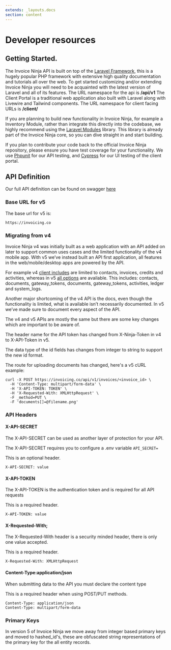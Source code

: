 ```yaml
---
extends: _layouts.docs
section: content
---
```


# Developer resources

## Getting Started.

The Invoice Ninja API is built on top of the <a href="https://laravel.com">Laravel Framework</a>, this is a hugely popular PHP framework with extensive high quality documentation and tutorials all over the web. To get started customizing and/or extending Invoice Ninja you will need to be acquainted with the latest version of Laravel and all of its features. The URL namespace for the api is **/api/v1** The Client Portal is a traditional web application also built with Laravel along with Livewire and Tailwind components. The URL namespace for client facing URLs is **/client/**

If you are planning to build new functionality in Invoice Ninja, for example a Inventory Module, rather than integrate this directly into the codebase, we highly recommend using the <a href="https://github.com/nwidart/laravel-modules">Laravel Modules</a> library. This library is already part of the Invoice Ninja core, so you can dive straight in and start building.

If you plan to contribute your code back to the official Invoice Ninja repository, please ensure you have test coverage for your functionality. We use <a href="https://phpunit.de/">Phpunit</a> for our API testing, and <a href="https://www.cypress.io/">Cypress</a> for our UI testing of the client portal.

## API Definition

Our full API definition can be found on swagger <a href="https://app.swaggerhub.com/apis/invoiceninja/invoiceninja">here</a>

### Base URL for v5

The base url for v5 is:

```
https://invoicing.co
```

### Migrating from v4

Invoice Ninja v4 was initially built as a web application with an API added on later to support common uses cases and the limited functionality of the v4 mobile app. With v5 we’ve instead built an API first application, all features in the web/mobile/desktop apps are powered by the API.

For example v4 <a href="https://github.com/invoiceninja/invoiceninja/blob/master/app/Ninja/Transformers/ClientTransformer.php#L51">client includes</a> are limited to contacts, invoices, credits and activities, whereas in v5 <a href="https://github.com/invoiceninja/invoiceninja/blob/v5-develop/app/Transformers/ClientTransformer.php#L32">all options</a> are available. This includes: contacts, documents, gateway_tokens, documents, gateway_tokens, activities, ledger and system_logs.

Another major shortcoming of the v4 API is the docs, even though the functionality is limited, what is available isn’t necessarily documented. In v5 we’ve made sure to document every aspect of the API.

The v4 and v5 APIs are mostly the same but there are some key changes which are important to be aware of.

<x-warning>
The header name for the API token has changed from X-Ninja-Token in v4 to X-API-Token in v5.
</x-warning>

The data type of the id fields has changes from integer to string to support the new id format.

The route for uploading documents has changed, here's a v5 cURL example:

```
curl -X POST https://invoicing.co/api/v1/invoices/<invoice_id> \
  -H 'Content-Type: multipart/form-data' \
  -H 'X-API-TOKEN: TOKEN' \
  -H 'X-Requested-With: XMLHttpRequest' \
  -F _method=PUT \
  -F 'documents[]=@filename.png'
```

### API Headers

#### X-API-SECRET
<x-container>
<x-section>
The X-API-SECRET can be used as another layer of protection for your API. 

The X-API-SECRET requires you to configure a .env variable ```API_SECRET=```

This is an optional header.
</x-section>
<x-section>
```
X-API-SECRET: value
```
</x-section>
</x-container>

#### X-API-TOKEN
<x-container>
<x-section>
The X-API-TOKEN is the authentication token and is required for all API requests

This is a required header.
</x-section>
<x-section>
```
X-API-TOKEN: value
```
</x-section>
</x-container>

#### X-Requested-With;
<x-container>
<x-section>
The X-Requested-With header is a security minded header, there is only one value accepted.

This is a required header.
</x-section>
<x-section>
```
X-Requested-With: XMLHttpRequest
```
</x-section>
</x-container>

#### Content-Type:application/json
<x-container>
<x-section>
When submitting data to the API you must declare the content type

This is a required header when using POST/PUT methods.
</x-section>
<x-section>
```
Content-Type: application/json
Content-Type: multipart/form-data
```
</x-section>
</x-container>

### Primary Keys

In version 5 of Invoice Ninja we move away from integer based primary keys and moved to hashed_id's, these are obfuscated string representations of the primary key for the all entity records.